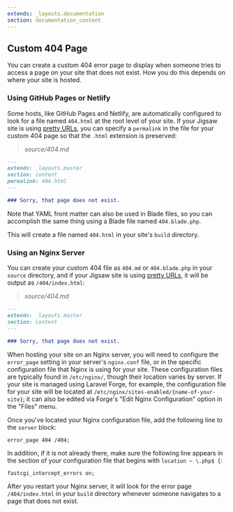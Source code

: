 ```yaml
---
extends: _layouts.documentation
section: documentation_content
---
```


## Custom 404 Page

You can create a custom 404 error page to display when someone tries to access a page on your site that does not exist. How you do this depends on where your site is hosted.

### Using GitHub Pages or Netlify

Some hosts, like GitHub Pages and Netlify, are automatically configured to look for a file named `404.html` at the root level of your site. If your Jigsaw site is using [pretty URLs](/docs/pretty-urls), you can specify a `permalink` in the file for your custom 404 page so that the `.html` extension is preserved:

> _source/404.md_

```markdown
---
extends: _layouts.master
section: content
permalink: 404.html
---

### Sorry, that page does not exist.
```

Note that YAML front matter can also be used in Blade files, so you can accomplish the same thing using a Blade file named `404.blade.php`.

This will create a file named `404.html` in your site's `build` directory.

### Using an Nginx Server

You can create your custom 404 file as `404.md` or `404.blade.php` in your `source` directory, and if your Jigsaw site is using [pretty URLs](/docs/pretty-urls), it will be output as `/404/index.html`:

> _source/404.md_

```markdown
---
extends: _layouts.master
section: content
---

### Sorry, that page does not exist.
```

When hosting your site on an Nginx server, you will need to configure the `error_page` setting in your server's `nginx.conf` file, or in the specific configuration file that Nginx is using for your site. These configuration files are typically found in `/etc/nginx/`, though their location varies by server. If your site is managed using Laravel Forge, for example, the configuration file for your site will be located at `/etc/nginx/sites-enabled/{name-of-your-site}`; it can also be edited via Forge's "Edit Nginx Configuration" option in the "Files" menu.

Once you've located your Nginx configuration file, add the following line to the `server` block:

```nginx
error_page 404 /404;
```

In addition, if it is not already there, make sure the following line appears in the section of your configuration file that begins with `location ~ \.php$ {`:

```nginx
fastcgi_intercept_errors on;
```

After you restart your Nginx server, it will look for the error page `/404/index.html` in your `build` directory whenever someone navigates to a page that does not exist.
